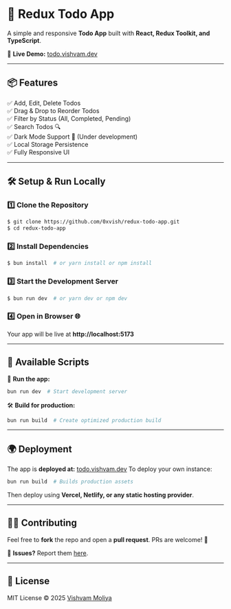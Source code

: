 # 📝 Redux Todo App

A simple and responsive **Todo App** built with **React, Redux Toolkit, and TypeScript**.

🚀 **Live Demo:** [todo.vishvam.dev](https://todo.vishvam.dev)

---

## 📦 Features

✅ Add, Edit, Delete Todos  
✅ Drag & Drop to Reorder Todos  
✅ Filter by Status (All, Completed, Pending)  
✅ Search Todos 🔍  
✅ Dark Mode Support 🌙 (Under development)  
✅ Local Storage Persistence  
✅ Fully Responsive UI  

---

## 🛠️ Setup & Run Locally

### 1️⃣ Clone the Repository

```bash
$ git clone https://github.com/0xvish/redux-todo-app.git
$ cd redux-todo-app
```

### 2️⃣ Install Dependencies

```bash
$ bun install  # or yarn install or npm install
```

### 3️⃣ Start the Development Server

```bash
$ bun run dev  # or yarn dev or npm dev
```

### 4️⃣ Open in Browser 🌐

Your app will be live at **http://localhost:5173**

---

## 🔧 Available Scripts

🚀 **Run the app:**

```bash
bun run dev  # Start development server
```

🛠️ **Build for production:**

```bash
bun run build  # Create optimized production build
```

---

## 🌍 Deployment

The app is **deployed at:** [todo.vishvam.dev](https://todo.vishvam.dev)
To deploy your own instance:

```bash
bun run build  # Builds production assets
```

Then deploy using **Vercel, Netlify, or any static hosting provider**.

---

## 👨‍💻 Contributing

Feel free to **fork** the repo and open a **pull request**. PRs are welcome! 🚀

📢 **Issues?** Report them [here](https://github.com/0xvish/redux-todo-app/issues).

---

## 📜 License

MIT License © 2025 [Vishvam Moliya](https://vishvam.dev)
